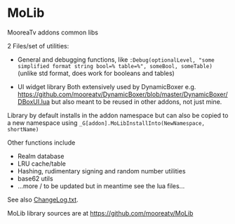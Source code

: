 # MoLib
MooreaTv addons common libs

2 Files/set of utilities:

- General and debugging functions, like
`:Debug(optionalLevel, "some simplified format string bool=% table=%", someBool, someTable)` 
(unlike std format, does work for booleans and tables)

- UI widget library
Both extensively used by DynamicBoxer e.g.
https://github.com/mooreatv/DynamicBoxer/blob/master/DynamicBoxer/DBoxUI.lua 
but also meant to be reused in other addons, not just mine.

Library by default installs in the addon namespace but can also be copied to a new namespace using
`_G[addon].MoLibInstallInto(NewNamespace, shortName)`

Other functions include
- Realm database
- LRU cache/table
- Hashing, rudimentary signing and random number utilities
- base62 utils
- ...more / to be updated but in meantime see the lua files...

See also [ChangeLog.txt](ChangeLog.txt).

MoLib library sources are at https://github.com/mooreatv/MoLib
